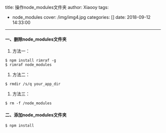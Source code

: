 title: 操作node_modules文件夹
author: Xiaooy
tags:
  - node_modules
cover: /img/img4.jpg
categories: []
date: 2018-09-12 14:33:00
---
#### 一、删除node_modules文件夹
1. 方法一：
```
$ npm install rimraf -g
$ rimraf node_modules
```
1. 方法二：
 ```
$ rmdir /s/q your_app_dir
```
1. 方法三：
 ```
$ rm -f /node_modules
```
#### 二、添加node_modules文件夹
```
$ npm install
```
 
 
 
 
 
 
 